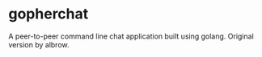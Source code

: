 # gopherchat
A peer-to-peer command line chat application built using golang. Original version by albrow.
